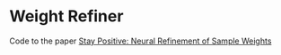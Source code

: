 # Weight Refiner
Code to the paper [Stay Positive: Neural Refinement of Sample Weights](https://arxiv.org/abs/2505.03724)
